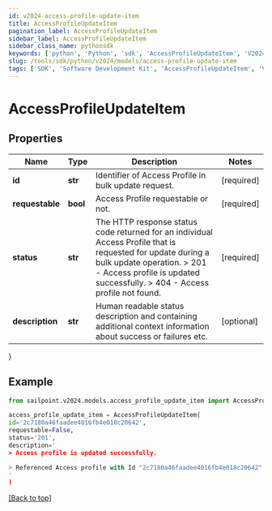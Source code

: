 ```yaml
---
id: v2024-access-profile-update-item
title: AccessProfileUpdateItem
pagination_label: AccessProfileUpdateItem
sidebar_label: AccessProfileUpdateItem
sidebar_class_name: pythonsdk
keywords: ['python', 'Python', 'sdk', 'AccessProfileUpdateItem', 'V2024AccessProfileUpdateItem'] 
slug: /tools/sdk/python/v2024/models/access-profile-update-item
tags: ['SDK', 'Software Development Kit', 'AccessProfileUpdateItem', 'V2024AccessProfileUpdateItem']
---
```


# AccessProfileUpdateItem


## Properties

Name | Type | Description | Notes
------------ | ------------- | ------------- | -------------
**id** | **str** | Identifier of Access Profile in bulk update request. | [required]
**requestable** | **bool** | Access Profile requestable or not. | [required]
**status** | **str** |  The HTTP response status code returned for an individual Access Profile that is requested for update during a bulk update operation.  > 201   - Access profile is updated successfully.  > 404   - Access profile not found.  | [required]
**description** | **str** | Human readable status description and containing additional context information about success or failures etc.  | [optional] 
}

## Example

```python
from sailpoint.v2024.models.access_profile_update_item import AccessProfileUpdateItem

access_profile_update_item = AccessProfileUpdateItem(
id='2c7180a46faadee4016fb4e018c20642',
requestable=False,
status='201',
description='
> Access profile is updated successfully.

> Referenced Access profile with Id "2c7180a46faadee4016fb4e018c20642" was not found.
'
)

```
[[Back to top]](#) 

